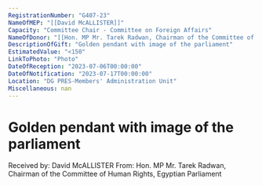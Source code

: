 ```yaml
---
RegistrationNumber: "G407-23"
NameOfMEP: "[[David McALLISTER]]"
Capacity: "Committee Chair - Committee on Foreign Affairs"
NameOfDonor: "[[Hon. MP Mr. Tarek Radwan, Chairman of the Committee of Human Rights, Egyptian Parliament]]"
DescriptionOfGift: "Golden pendant with image of the parliament"
EstimatedValue: "<150"
LinkToPhoto: "Photo"
DateOfReception: "2023-07-06T00:00:00"
DateOfNotification: "2023-07-17T00:00:00"
Location: "DG PRES-Members' Administration Unit"
Miscellaneous: nan
---
```


# Golden pendant with image of the parliament

Received by: David McALLISTER
From: Hon. MP Mr. Tarek Radwan, Chairman of the Committee of Human Rights, Egyptian Parliament
